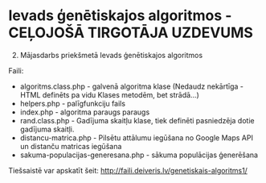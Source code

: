 # Ievads ģenētiskajos algoritmos - CEĻOJOŠĀ TIRGOTĀJA UZDEVUMS
2. Mājasdarbs priekšmetā Ievads ģenētiskajos algoritmos

Faili:
- algoritms.class.php - galvenā algoritma klase (Nedaudz nekārtīga - HTML definēts pa vidu Klases metodēm, bet strādā...)
- helpers.php - palīgfunkciju fails
- index.php - algoritma paraugs paraugs
- rand.class.php - Gadījuma skaitļu klase, tiek definēti pasniedzēja dotie gadījuma skaitļi.
- distancu-matrica.php - Pilsētu attālumu iegūšana no Google Maps API un distanču matricas iegūšana
- sakuma-populacijas-generesana.php - sākuma populācijas ģenerēšana

Tiešsaistē var apskatīt šeit: http://faili.deiveris.lv/genetiskais-algoritms1/